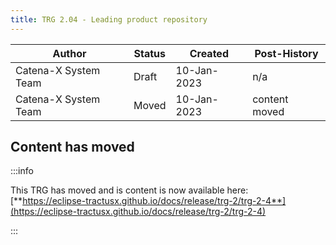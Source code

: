 ```yaml
---
title: TRG 2.04 - Leading product repository
---
```


| Author               | Status | Created      | Post-History  |
|----------------------|--------|--------------|---------------|
| Catena-X System Team | Draft  | 10-Jan-2023 | n/a           |
| Catena-X System Team | Moved  | 10-Jan-2023  | content moved |

## Content has moved

:::info

This TRG has moved and is content is now available
here: [**https://eclipse-tractusx.github.io/docs/release/trg-2/trg-2-4**](https://eclipse-tractusx.github.io/docs/release/trg-2/trg-2-4)

:::
